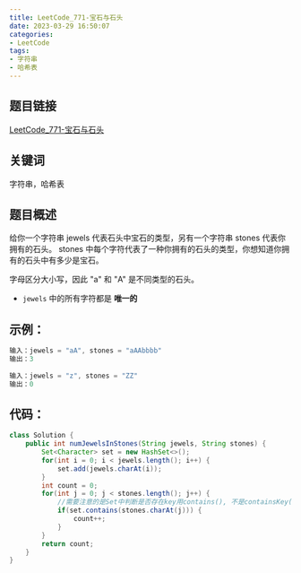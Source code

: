 ```yaml
---
title: LeetCode_771-宝石与石头
date: 2023-03-29 16:50:07
categories: 
- LeetCode
tags: 
- 字符串
- 哈希表
---
```


## 题目链接

[LeetCode_771-宝石与石头](https://leetcode.cn/problems/jewels-and-stones/)

## 关键词
字符串，哈希表

## 题目概述

给你一个字符串 jewels 代表石头中宝石的类型，另有一个字符串 stones 代表你拥有的石头。 stones 中每个字符代表了一种你拥有的石头的类型，你想知道你拥有的石头中有多少是宝石。

字母区分大小写，因此 "a" 和 "A" 是不同类型的石头。

- `jewels` 中的所有字符都是 **唯一的**

## 示例：

```java
输入：jewels = "aA", stones = "aAAbbbb"
输出：3
    
输入：jewels = "z", stones = "ZZ"
输出：0
```

## 代码：
```java
class Solution {
    public int numJewelsInStones(String jewels, String stones) {
        Set<Character> set = new HashSet<>();
        for(int i = 0; i < jewels.length(); i++) {
            set.add(jewels.charAt(i));
        }
        int count = 0;
        for(int j = 0; j < stones.length(); j++) {
            //需要注意的是Set中判断是否存在key用contains(), 不是containsKey()
            if(set.contains(stones.charAt(j))) {
                count++;
            }
        }
        return count;
    }
}
```

